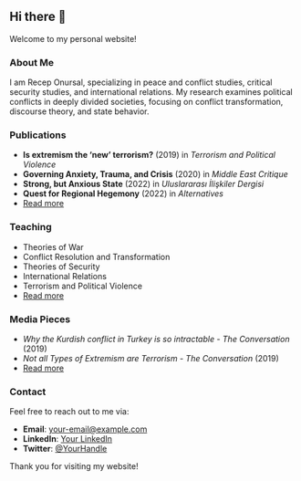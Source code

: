 ## Hi there 👋

Welcome to my personal website!

### About Me
I am Recep Onursal, specializing in peace and conflict studies, critical security studies, and international relations. My research examines political conflicts in deeply divided societies, focusing on conflict transformation, discourse theory, and state behavior.

### Publications
- **Is extremism the ‘new’ terrorism?** (2019) in *Terrorism and Political Violence*
- **Governing Anxiety, Trauma, and Crisis** (2020) in *Middle East Critique*
- **Strong, but Anxious State** (2022) in *Uluslararası İlişkiler Dergisi*
- **Quest for Regional Hegemony** (2022) in *Alternatives*
- [Read more](#)

### Teaching
- Theories of War
- Conflict Resolution and Transformation
- Theories of Security
- International Relations
- Terrorism and Political Violence
- [Read more](#)

### Media Pieces
- *Why the Kurdish conflict in Turkey is so intractable* - *The Conversation* (2019)
- *Not all Types of Extremism are Terrorism* - *The Conversation* (2019)
- [Read more](#)

### Contact
Feel free to reach out to me via:
- **Email**: [your-email@example.com](mailto:your-email@example.com)
- **LinkedIn**: [Your LinkedIn](#)
- **Twitter**: [@YourHandle](#)

Thank you for visiting my website!
